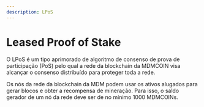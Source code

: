 ```yaml
---
description: LPoS
---
```


# Leased Proof of Stake

O LPoS é um tipo aprimorado de algoritmo de consenso de prova de participação (PoS) pelo qual a rede da blockchain da MDMCOIN visa alcançar o consenso distribuído para proteger toda a rede.

Os nós da rede da blockchain da MDM podem usar os ativos alugados para gerar blocos e obter a recompensa de mineração. Para isso, o saldo gerador de um nó da rede deve ser de no mínimo 1000 MDMCOINs.
